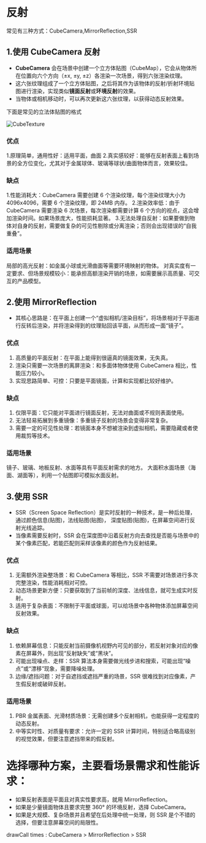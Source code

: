 # 反射

常见有三种方式：CubeCamera,MirrorReflection,SSR

## 1.使用 CubeCamera 反射

- **CubeCamera** 会在场景中创建一个立方体贴图（CubeMap），它会从物体所在位置向六个方向（±x, ±y, ±z）各渲染一次场景，得到六张渲染纹理。
- 这六张纹理组成了一个立方体贴图，之后将其作为该物体的反射/折射环境贴图进行渲染，实现类似**镜面反射**或**环境反射**的效果。
- 当物体或相机移动时，可以再次更新这六张纹理，以获得动态反射效果。

下面是常见的立法体贴图的格式

![CubeTexture](relection.png)

### 优点

1.原理简单，通用性好：适用平面，曲面 2.真实感较好：能够在反射表面上看到场景的全方位变化，尤其对于金属球体、玻璃等球状/曲面物体而言，效果较佳。

### 缺点

1.性能消耗大：CubeCamera 需要创建 6 个渲染纹理，每个渲染纹理大小为 4096x4096，需要 6 个渲染纹理，即 24MB 内存。 2.渲染效率低：由于 CubeCamera 需要渲染 6 次场景，每次渲染都需要计算 6 个方向的视点，这会增加渲染时间。如果场景庞大，性能损耗显著。 3.无法处理自反射：如果要做到物体对自身的反射，需要做复杂的可见性剔除或分离渲染；否则会出现错误的“自我重叠”。

### 适用场景

局部的高光反射：如金属小球或光滑曲面等需要环境映射的物体。
对真实度有一定要求、但场景规模较小：能承担高额渲染开销的场景，如需要展示高质量、可交互的产品模型。

## 2.使用 MirrorReflection

- 其核心思路是：在平面上创建一个“虚拟相机/渲染目标”，将场景相对于平面进行反转后渲染，并将渲染得到的纹理贴回该平面，从而形成一面“镜子”。

### 优点

1. 高质量的平面反射：在平面上能得到很逼真的镜面效果，无失真。
2. 渲染只需要一次场景的离屏渲染：和多面体物体使用 CubeCamera 相比，性能压力较小。
3. 实现思路简单、可控：只要是平面镜面，计算和实现都比较好维护。

### 缺点

1. 仅限平面：它只能对平面进行镜面反射，无法对曲面或不规则表面使用。
2. 无法轻易拓展到多重镜像：多重镜子反射的场景会变得非常复杂。
3. 需要一定的可见性处理：若镜面本身不想被渲染到虚拟相机，需要隐藏或者使用裁剪等技术。

### 适用场景

镜子、玻璃、地板反射、水面等具有平面反射需求的地方。
大面积水面场景（海面、湖面等），利用一个贴图即可模拟水面反射。

## 3.使用 SSR

- SSR（Screen Space Reflection）是实时反射的一种技术，是一种后处理，通过颜色信息(贴图)，法线贴图(贴图)， 深度贴图(贴图)，在屏幕空间进行反射光线追踪。
- 当像素需要反射时，SSR 会在深度图中沿着反射方向去查找是否能与场景中的某个像素匹配，若能匹配则采样该像素的颜色作为反射结果。

### 优点

1. 无需额外渲染整场景：和 CubeCamera 等相比，SSR 不需要对场景进行多次完整渲染，性能消耗相对可控。
2. 动态场景更新方便：只要获取到了当前帧的深度、法线信息，就可生成实时反射。
3. 适用于复杂表面：不限制于平面或球面，可以给场景中各种物体添加屏幕空间反射效果。

### 缺点

1. 依赖屏幕信息：只能反射当前摄像机视野内可见的部分，若反射对象对应的像素在屏幕外，则出现“反射缺失”或“黑块”。
2. 可能出现噪点、走样：SSR 算法本身需要做光线步进和搜索，可能出现“噪点”或“漂移”现象，需要降噪处理。
3. 边缘/遮挡问题：对于自遮挡或遮挡严重的场景，SSR 很难找到对应像素，产生假反射或破碎反射。

### 适用场景

1. PBR 金属表面、光滑材质场景：无需创建多个反射相机，也能获得一定程度的动态反射。
2. 中等实时性、对质量有要求：允许一定的 SSR 计算时间，特别适合略高级别的视觉效果，但要注意遮挡带来的假反射。

# 选择哪种方案，主要看场景需求和性能诉求：

- 如果反射表面是平面且对真实性要求高，就用 MirrorReflection。
- 如果是少量镜面物体且要求完整 360° 的环境反射，选择 CubeCamera。
- 如果是大规模、复杂场景并且希望在后处理中统一处理，则 SSR 是个不错的选择，但要注意屏幕空间的局限性。

drawCall times : CubeCamera > MirrorReflection > SSR
